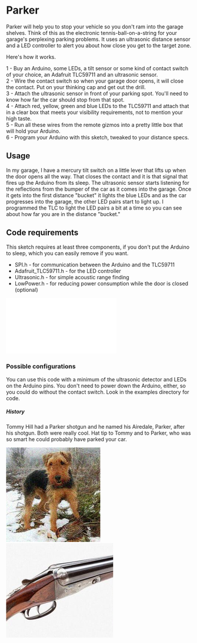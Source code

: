 # Parker

Parker will help you to stop your vehicle so you don't ram into the garage shelves. Think of this as the electronic tennis-ball-on-a-string for your garage's perplexing parking problems. It uses an ultrasonic distance sensor and a LED controller to alert you about how close you get to the target zone.

Here's how it works. 

1 - Buy an Arduino, some LEDs, a tilt sensor or some kind of contact switch of your choice, an Adafruit TLC59711 and an ultrasonic
sensor.  
2 - Wire the contact switch so when your garage door opens, it will close the contact. Put on your thinking cap and get out the
drill.  
3 - Attach the ultrasonic sensor in front of your parking spot. You'll need to know how far the car should stop from that spot.  
4 - Attach red, yellow, green and blue LEDs to the TLC59711 and attach that in a clear box that meets your visibility requirements,
not to mention your high taste.  
5 - Run all these wires from the remote gizmos into a pretty little box that will hold your Arduino.  
6 - Program your Arduino with this sketch, tweaked to your distance specs.

## Usage

In my garage, I have a mercury tilt switch on a little lever that lifts up when the door opens all the way. That closes the contact
and it is that signal that fires up the Arduino from its sleep. The ultrasonic sensor starts listening for the reflections from the
bumper of the car as it comes into the garage. Once it gets into the first distance "bucket" it lights the blue LEDs and as the car
progresses into the garage, the other LED pairs start to light up. I programmed the TLC to light the LED pairs a bit at a time so
you can see about how far you are in the distance "bucket." 

## Code requirements

This sketch requires at least three components, if you don't put the Arduino to sleep, which you can easily remove if you want.

   - SPI.h - for communication between the Arduino and the TLC59711
   - Adafruit_TLC59711.h - for the LED controller
   - Ultrasonic.h - for simple acoustic range finding
   - LowPower.h - for reducing power consumption while the door is closed (optional)

![Block diagram](Parker.pdf)

### Possible configurations

You can use this code with a minimum of the ultrasonic detector and LEDs on the Arduino pins. You don't need to power down the Arduino, either, so you could do without the contact switch. Look in the examples directory for code.

##### History

Tommy Hill had a Parker shotgun and he named his Airedale, Parker, after his shotgun. Both were really cool. Hat tip to Tommy and to Parker, who was so smart he could probably have parked your car.

![The Dog](Parker.jpg)
![The Shotgun](Parker.png)
